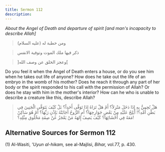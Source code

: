 ```yaml
---
title: Sermon 112
description: 
---
```


*About the Angel of Death and departure of spirit \[and man's incapacity
to describe Allah\]*

> ومن خطبة له (عليه السلام)

> ذكر فيها ملك الموت وتوفية الانفس

> \]وعجز الخلق عن وصف الله\[

Do you feel it when the Angel of Death enters a house, or do you see him
when he takes out life of anyone? How does he take out the life of an
embryo in the womb of his mother? Does he reach it through any part of
her body or the spirit responded to his call with the permission of
Allah? Or does he stay with him in the mother\'s interior? How can he
who is unable to describe a creature like this, describe Allah?

> هَلْ تُحِسُّ بِهِ إِذَا دَخَلَ مَنْزِلاً؟ أَمْ هَلْ تَرَاهُ إِذَا تَوَفَّى أَحَداً؟ بَلْ كَيْفَ يَتَوَفَّى الْجَنِينَ
> فِي بَطْنِ أُمِّهِ؟! أَيَلِجُ عَلَيْهِ مِنْ بَعْضِ جَوَارِحِهَا؟ أَمِ الرُّوحُ أَجَابَتْهُ بَإِذْنِ رَبِّهَا؟ أَمْ
> هُوَ سَاكِنٌ مَعَهُ فِي أَحْشَائِهَا؟ كَيْفَ يَصِفُ إِلهَهُ مَنْ يَعْجَزُ عَنْ صِفَةِ مَخْلُوق مِثْلِهِ؟!

## Alternative Sources for Sermon 112

\(1\) Al-Wasiti, *'Uyun al-hikam,* see al-Majlisi, *Bihar,* vol.77, p.
430.